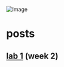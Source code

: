 ![Image](https://github.com/jeanniekim/cse15l-lab-reports/blob/main/assets/images/pigeontype.gif?raw=true)

# posts

## [lab 1](lab-report-1-week-2.md) (week 2)